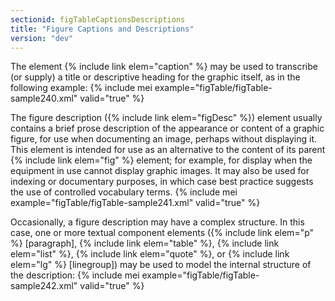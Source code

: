 ```yaml
---
sectionid: figTableCaptionsDescriptions
title: "Figure Captions and Descriptions"
version: "dev"
---
```


The element {% include link elem="caption" %} may be used to transcribe (or supply) a title or descriptive heading for the graphic itself, as in the following example:
{% include mei example="figTable/figTable-sample240.xml" valid="true" %}
    
The figure description ({% include link elem="figDesc" %}) element usually contains a brief prose description of the appearance or content of a graphic figure, for use when documenting an image, perhaps without displaying it. This element is intended for use as an alternative to the content of its parent {% include link elem="fig" %} element; for example, for display when the equipment in use cannot display graphic images. It may also be used for indexing or documentary purposes, in which case best practice suggests the use of controlled vocabulary terms.
{% include mei example="figTable/figTable-sample241.xml" valid="true" %}
    
Occasionally, a figure description may have a complex structure. In this case, one or more textual component elements ({% include link elem="p" %} [paragraph], {% include link elem="table" %}, {% include link elem="list" %}, {% include link elem="quote" %}, or {% include link elem="lg" %} [linegroup]) may be used to model the internal structure of the description:
{% include mei example="figTable/figTable-sample242.xml" valid="true" %}
    